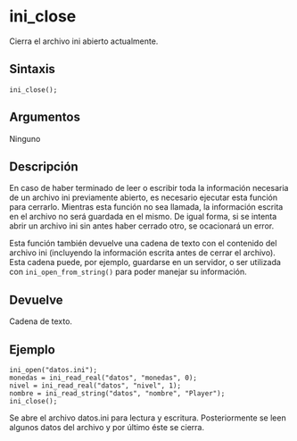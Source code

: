 # ini_close

Cierra el archivo ini abierto actualmente.

## Sintaxis

  
```gml  
ini_close();  
```  

## Argumentos

Ninguno

## Descripción

En caso de haber terminado de leer o escribir toda la información necesaria de un archivo ini previamente abierto, es necesario ejecutar esta función para cerrarlo. Mientras esta función no sea llamada, la información escrita en el archivo no será guardada en el mismo. De igual forma, si se intenta abrir un archivo ini sin antes haber cerrado otro, se ocacionará un error.  
  
Esta función también devuelve una cadena de texto con el contenido del archivo ini (incluyendo la información escrita antes de cerrar el archivo). Esta cadena puede, por ejemplo, guardarse en un servidor, o ser utilizada con `ini_open_from_string()` para poder manejar su información.

## Devuelve

Cadena de texto.

## Ejemplo

  
```gml  
ini_open("datos.ini");  
monedas = ini_read_real("datos", "monedas", 0);  
nivel = ini_read_real("datos", "nivel", 1);  
nombre = ini_read_string("datos", "nombre", "Player");  
ini_close();  
```  
Se abre el archivo datos.ini para lectura y escritura. Posteriormente se leen algunos datos del archivo y por último éste se cierra.